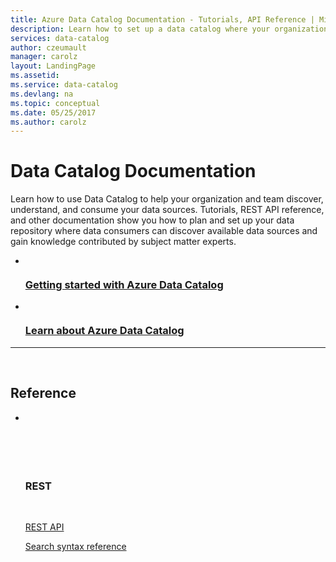 ```yaml
---
title: Azure Data Catalog Documentation - Tutorials, API Reference | Microsoft Docs
description: Learn how to set up a data catalog where your organization can find, understand, and consume data sources. Tutorials, API reference, and other documentation.
services: data-catalog
author: czeumault
manager: carolz
layout: LandingPage
ms.assetid: 
ms.service: data-catalog
ms.devlang: na
ms.topic: conceptual
ms.date: 05/25/2017
ms.author: carolz
---
```

# Data Catalog Documentation

Learn how to use Data Catalog to help your organization and team discover, understand, and consume your data sources. Tutorials, REST API reference, and other documentation show you how to plan and set up your data repository where data consumers can discover available data sources and gain knowledge contributed by subject matter experts.

<ul class="panelContent cardsFTitle">
    <li>
        <a href="/azure/data-catalog/data-catalog-get-started">
        <div class="cardSize">
            <div class="cardPadding">
                <div class="card">
                    <div class="cardImageOuter">
                        <div class="cardImage">
                            <img src="media/index/data-catalog.svg" alt="" />
                        </div>
                    </div>
                    <div class="cardText">
                        <h3>Getting started with Azure Data Catalog</h3>
                    </div>
                </div>
            </div>
        </div>
        </a>
    </li>
    <li>
        <a href="/azure/data-catalog/data-catalog-what-is-data-catalog">
        <div class="cardSize">
            <div class="cardPadding">
                <div class="card">
                    <div class="cardImageOuter">
                        <div class="cardImage">
                            <img src="media/index/get-started.svg" alt="" />
                        </div>
                    </div>
                    <div class="cardText">
                        <h3>Learn about Azure Data Catalog</h3>
                    </div>
                </div>
            </div>
        </div>
        </a>
    </li>
</ul>

---
 
<h2>Reference</h2>
<ul class="panelContent cardsW">
    <li>
        <div class="cardSize">
            <div class="cardPadding">
                <div class="card">
                    <div class="cardText">
                        <h3>REST</h3>
                        <p><a href="/rest/api/datacatalog/">REST API</a></p>
                        <p><a href="/rest/api/datacatalog/data-catalog-search-syntax-reference">Search syntax reference</a></p>
                    </div>
                </div>
            </div>
        </div>
    </li>
</ul>


